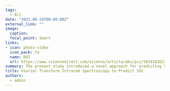 ```yaml
---
tags:
  - All
date: "2021-08-24T00:00:00Z"
external_link: ""
image:
  caption: 
  focal_point: Smart
links:
- icon: photo-video
  icon_pack: fa
  name: DOI
  url: https://www.sciencedirect.com/science/article/abs/pii/S0341816221001399?via%3Dihub
summary: The present study introduced a novel approach for predicting SOC by using a combination of environmental variables with FTIR spectra using tree-based ML models and the hybrid of tree-based models with BA algorithm.
title: Fourier Transform Infrared Spectroscopy to Predict SOC
authors: 
  - admin
---
```

